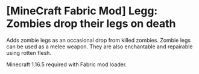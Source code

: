 [MineCraft Fabric Mod] Legg: Zombies drop their legs on death
==============================

Adds zombie legs as an occasional drop from killed zombies. Zombie
legs can be used as a melee weapon. They are also enchantable and
repairable using rotten flesh.

Minecraft 1.16.5 required with Fabric mod loader.
